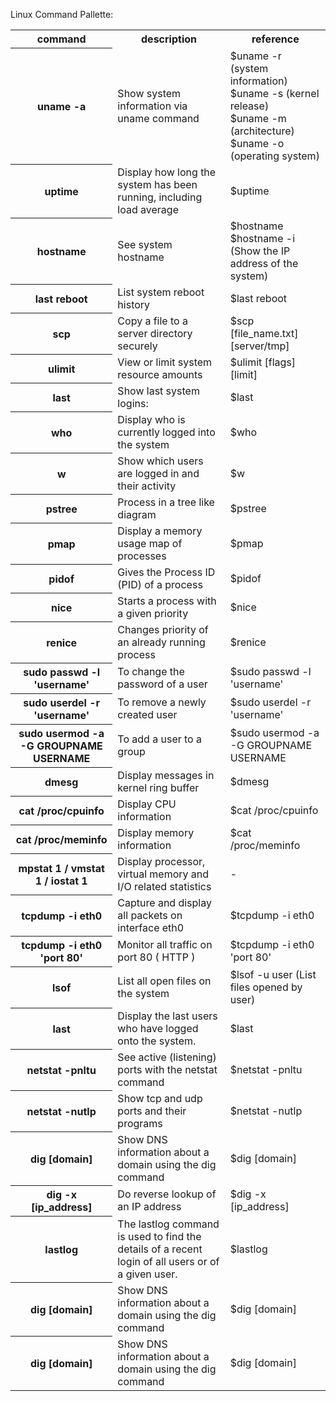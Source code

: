 Linux Command Pallette:

<table style="width:100%" >

<tr>
<th>command</th>
<th>description <br /></th>
<th>reference <br /></th>
</tr>

<tr>
<th>uname -a</th>
<td>Show system information via uname command<br /></td>
<td>$uname -r (system information)<br />
$uname -s (kernel release)<br />
$uname -m (architecture)<br />
$uname -o (operating system)<br /></td>
</tr>

<tr>
<th>uptime</th>
<td>Display how long the system has been running, including load average<br /></td>
<td>$uptime<br /></td>
</tr>

<tr>
<th>hostname</th>
<td>See system hostname<br /></td>
<td>$hostname<br />
$hostname -i (Show the IP address of the system)<br />

</td>
</tr>

<tr>
<th>last reboot </th>
<td>List system reboot history<br /></td>
<td>$last reboot<br /></td>
</tr>

<tr>
<th>scp</th>
<td>Copy a file to a server directory securely<br /></td>
<td>$scp [file_name.txt] [server/tmp]<br /></td>
</tr>

<tr>
<th>ulimit</th>
<td>View or limit system resource amounts<br /></td>
<td>$ulimit [flags] [limit]<br /></td>
</tr>

<tr>
<th>last </th>
<td>Show last system logins:<br /></td>
<td>$last<br /></td>
</tr>

<tr>
<th>who </th>
<td>Display who is currently logged into the system<br /></td>
<td>$who<br /></td>
</tr>

<tr>
<th>w</th>
<td>Show which users are logged in and their activity<br /></td>
<td>$w<br /></td>
</tr>

<tr>
<th>pstree </th>
<td>Process in a tree like diagram<br /></td>
<td>$pstree<br /></td>
</tr>

<tr>
<th>pmap</th>
<td>Display a memory usage map of processes<br /></td>
<td>$pmap<br /></td>
</tr>

<tr>
<th>pidof</th>
<td>Gives the Process ID (PID) of a process<br /></td>
<td>$pidof<br /></td>
</tr>

<tr>
<th>nice</th>
<td>Starts a process with a given priority<br /></td>
<td>$nice<br /></td>
</tr>

<tr>
<th>renice</th>
<td>Changes priority of an already running process<br /></td>
<td>$renice<br /></td>
</tr>

<tr>
<th>sudo passwd -l 'username'</th>
<td>To change the password of a user<br /></td>
<td>$sudo passwd -l 'username'<br /></td>
</tr>

<tr>
<th>sudo userdel -r 'username'</th>
<td>To remove a newly created user<br /></td>
<td>$sudo userdel -r 'username'<br /></td>
</tr>

<tr>
<th>sudo usermod -a -G GROUPNAME USERNAME</th>
<td>To add a user to a group<br /></td>
<td>$sudo usermod -a -G GROUPNAME USERNAME<br /></td>
</tr>

<tr>
<th>dmesg</th>
<td>Display messages in kernel ring buffer<br /></td>
<td>$dmesg<br /></td>
</tr>

<tr>
<th>cat /proc/cpuinfo</th>
<td>Display CPU information<br /></td>
<td>$cat /proc/cpuinfo<br /></td>
</tr>

<tr>
<th>cat /proc/meminfo</th>
<td>Display memory information<br /></td>
<td>$cat /proc/meminfo<br /></td>
</tr>

<tr>
<th>mpstat 1 / vmstat 1 / iostat 1</th>
<td>Display processor, virtual memory and I/O related statistics<br /></td>
<td>-<br /></td>
</tr>

<tr>
<th>tcpdump -i eth0</th>
<td>Capture and display all packets on interface eth0<br /></td>
<td>$tcpdump -i eth0<br /></td>
</tr>

<tr>
<th>tcpdump -i eth0 'port 80'</th>
<td>Monitor all traffic on port 80 ( HTTP )<br /></td>
<td>$tcpdump -i eth0 'port 80'<br /></td>
</tr>

<tr>
<th>lsof</th>
<td>List all open files on the system<br /></td>
<td>$lsof -u user (List files opened by user)<br /></td>
</tr>

<tr>
<th>last</th>
<td>Display the last users who have logged onto the system.<br /></td>
<td>$last<br /></td>
</tr>

<tr>
<th>netstat -pnltu</th>
<td>See active (listening) ports with the netstat command<br /></td>
<td>$netstat -pnltu<br /></td>
</tr>

<tr>
<th>netstat -nutlp</th>
<td>Show tcp and udp ports and their programs<br /></td>
<td>$netstat -nutlp<br /></td>
</tr>

<tr>
<th>dig [domain] </th>
<td>Show DNS information about a domain using the dig command<br /></td>
<td>$dig [domain] <br /></td>
</tr>

<tr>
<th>dig -x [ip_address]</th>
<td>Do reverse lookup of an IP address<br /></td>
<td>$dig -x [ip_address]<br /></td>
</tr>

<tr>
<th>lastlog </th>
<td> The lastlog command is used to find the details of a recent login of all users or of a given user.<br /></td>
<td>$lastlog <br /></td>
</tr>

<tr>
<th>dig [domain] </th>
<td>Show DNS information about a domain using the dig command<br /></td>
<td>$dig [domain] <br /></td>
</tr>

<tr>
<th>dig [domain] </th>
<td>Show DNS information about a domain using the dig command<br /></td>
<td>$dig [domain] <br /></td>
</tr>
</table>